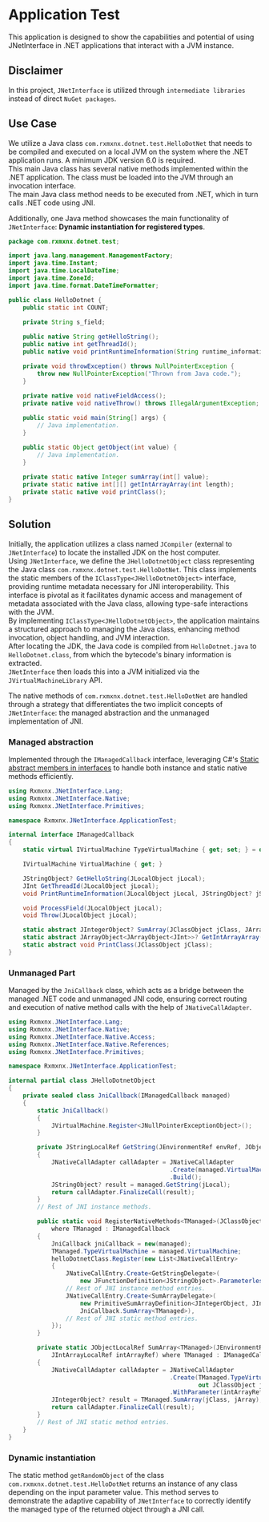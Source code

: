 # Application Test
This application is designed to show the capabilities and potential of using JNetInterface in .NET applications that interact with a JVM instance.

## Disclaimer
In this project, `JNetInterface` is utilized through `intermediate libraries` instead of direct `NuGet packages`.

## Use Case
We utilize a Java class `com.rxmxnx.dotnet.test.HelloDotNet` that needs to be compiled and executed on a local JVM on 
the system where the .NET application runs. A minimum JDK version 6.0 is required.<br/>
This main Java class has several native methods implemented within the .NET application. 
The class must be loaded into the JVM through an invocation interface.<br/>
The main Java class method needs to be executed from .NET, which in turn calls .NET code using JNI.<br/>

Additionally, one Java method showcases the main functionality of `JNetInterface`: 
**Dynamic instantiation for registered types**.
```java
package com.rxmxnx.dotnet.test;

import java.lang.management.ManagementFactory;
import java.time.Instant;
import java.time.LocalDateTime;
import java.time.ZoneId;
import java.time.format.DateTimeFormatter;

public class HelloDotnet {
    public static int COUNT;

    private String s_field;
    
    public native String getHelloString();
    public native int getThreadId();
    public native void printRuntimeInformation(String runtime_information);

    private void throwException() throws NullPointerException {
        throw new NullPointerException("Thrown from Java code.");
    }
    
    private native void nativeFieldAccess();
    private native void nativeThrow() throws IllegalArgumentException;

    public static void main(String[] args) {
        // Java implementation.
    }

    public static Object getObject(int value) {
        // Java implementation.
    }
    
    private static native Integer sumArray(int[] value);
    private static native int[][] getIntArrayArray(int length);
    private static native void printClass();
}
```

## Solution
Initially, the application utilizes a class named `JCompiler` (external to `JNetInterface`) to locate the installed JDK 
on the host computer.<br/>
Using `JNetInterface`, we define the `JHelloDotnetObject` class representing the Java class 
`com.rxmxnx.dotnet.test.HelloDotNet`. This class implements the static members of the `IClassType<JHelloDotnetObject>` 
interface, providing runtime metadata necessary for JNI interoperability. 
This interface is pivotal as it facilitates dynamic access and management of metadata associated with the Java class, 
allowing type-safe interactions with the JVM.<br/>
By implementing `IClassType<JHelloDotnetObject>`, the application maintains a structured approach to managing the Java 
class, enhancing method invocation, object handling, and JVM interaction.<br>
After locating the JDK, the Java code is compiled from `HelloDotnet.java` to `HelloDotnet.class`, 
from which the bytecode's binary information is extracted.</br>
`JNetInterface` then loads this into a JVM initialized via the `JVirtualMachineLibrary` API. 

The native methods of `com.rxmxnx.dotnet.test.HelloDotNet` are handled through a strategy that differentiates the two 
implicit concepts of `JNetInterface`: the managed abstraction and the unmanaged implementation of JNI.

### Managed abstraction
Implemented through the `IManagedCallback` interface, leveraging C#'s
[Static abstract members in interfaces](https://learn.microsoft.com/en-us/dotnet/csharp/language-reference/proposals/csharp-11.0/static-abstracts-in-interfaces)
to handle both instance and static native methods efficiently.<br/>

```c#
using Rxmxnx.JNetInterface.Lang;
using Rxmxnx.JNetInterface.Native;
using Rxmxnx.JNetInterface.Primitives;

namespace Rxmxnx.JNetInterface.ApplicationTest;

internal interface IManagedCallback
{
	static virtual IVirtualMachine TypeVirtualMachine { get; set; } = default!;

	IVirtualMachine VirtualMachine { get; }

	JStringObject? GetHelloString(JLocalObject jLocal);
	JInt GetThreadId(JLocalObject jLocal);
	void PrintRuntimeInformation(JLocalObject jLocal, JStringObject? jString);

	void ProcessField(JLocalObject jLocal);
	void Throw(JLocalObject jLocal);

	static abstract JIntegerObject? SumArray(JClassObject jClass, JArrayObject<JInt>? jArray);
	static abstract JArrayObject<JArrayObject<JInt>>? GetIntArrayArray(JClassObject jClass, Int32 length);
	static abstract void PrintClass(JClassObject jClass);
}
```

### Unmanaged Part
Managed by the `JniCallback` class, which acts as a bridge between the managed .NET code and unmanaged JNI code, 
ensuring correct routing and execution of native method calls with the help of `JNativeCallAdapter`.

```c#
using Rxmxnx.JNetInterface.Lang;
using Rxmxnx.JNetInterface.Native;
using Rxmxnx.JNetInterface.Native.Access;
using Rxmxnx.JNetInterface.Native.References;
using Rxmxnx.JNetInterface.Primitives;

namespace Rxmxnx.JNetInterface.ApplicationTest;

internal partial class JHelloDotnetObject
{
    private sealed class JniCallback(IManagedCallback managed)
    {
        static JniCallback()
        {
            JVirtualMachine.Register<JNullPointerExceptionObject>();
        }

        private JStringLocalRef GetString(JEnvironmentRef envRef, JObjectLocalRef localRef)
        {
            JNativeCallAdapter callAdapter = JNativeCallAdapter
                                             .Create(managed.VirtualMachine, envRef, localRef, out JLocalObject jLocal)
                                             .Build();
            JStringObject? result = managed.GetString(jLocal);
            return callAdapter.FinalizeCall(result);
        }
        // Rest of JNI instance methods.

        public static void RegisterNativeMethods<TManaged>(JClassObject helloDotnetClass, TManaged managed)
            where TManaged : IManagedCallback
        {
            JniCallback jniCallback = new(managed);
            TManaged.TypeVirtualMachine = managed.VirtualMachine;
            helloDotnetClass.Register(new List<JNativeCallEntry>
            {
                JNativeCallEntry.Create<GetStringDelegate>(
                    new JFunctionDefinition<JStringObject>.Parameterless("getNativeString"u8), jniCallback.GetString),
                // Rest of JNI instance method entries.
                JNativeCallEntry.Create<SumArrayDelegate>(
                    new PrimitiveSumArrayDefinition<JIntegerObject, JInt>("sumArray"u8),
                    JniCallback.SumArray<TManaged>),
                // Rest of JNI static method entries.
            });
        }

        private static JObjectLocalRef SumArray<TManaged>(JEnvironmentRef envRef, JClassLocalRef classRef,
            JIntArrayLocalRef intArrayRef) where TManaged : IManagedCallback
        {
            JNativeCallAdapter callAdapter = JNativeCallAdapter
                                             .Create(TManaged.TypeVirtualMachine, envRef, classRef,
                                                     out JClassObject jClass)
                                             .WithParameter(intArrayRef, out JArrayObject<JInt>? jArray).Build();
            JIntegerObject? result = TManaged.SumArray(jClass, jArray);
            return callAdapter.FinalizeCall(result);
        }
        // Rest of JNI static method entries.
    }
}
```
### Dynamic instantiation
The static method `getRandomObject` of the class `com.rxmxnx.dotnet.test.HelloDotNet` returns an instance of any class 
depending on the input parameter value. 
This method serves to demonstrate the adaptive capability of `JNetInterface` to correctly identify the managed type of 
the returned object through a JNI call.
